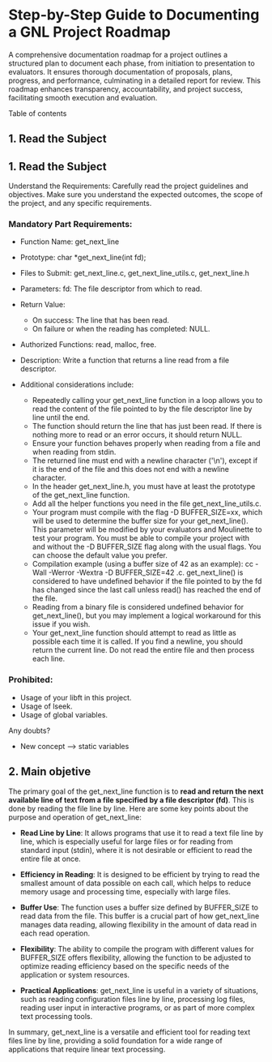 # Step-by-Step Guide to Documenting a GNL Project Roadmap

A comprehensive documentation roadmap for a project outlines a structured plan to document each phase, from initiation to presentation to evaluators. 
It ensures thorough documentation of proposals, plans, progress, and performance, culminating in a detailed report for review. 
This roadmap enhances transparency, accountability, and project success, facilitating smooth execution and evaluation.

Table of contents

## 1. Read the Subject


## 1. Read the Subject

Understand the Requirements: Carefully read the project guidelines and objectives. Make sure you understand the expected outcomes, the scope of the project, and any specific requirements.

### Mandatory Part Requirements:
- Function Name: get_next_line
- Prototype: char *get_next_line(int fd);
- Files to Submit: get_next_line.c, get_next_line_utils.c, get_next_line.h
- Parameters: fd: The file descriptor from which to read.
- Return Value:
  - On success: The line that has been read.
  - On failure or when the reading has completed: NULL.
- Authorized Functions: read, malloc, free.
- Description: Write a function that returns a line read from a file descriptor.

- Additional considerations include:

  - Repeatedly calling your get_next_line function in a loop allows you to read the content of the file pointed to by the file descriptor line by line until the end.
  - The function should return the line that has just been read. If there is nothing more to read or an error occurs, it should return NULL.
  - Ensure your function behaves properly when reading from a file and when reading from stdin.
  - The returned line must end with a newline character ('\n'), except if it is the end of the file and this does not end with a newline character.
  - In the header get_next_line.h, you must have at least the prototype of the get_next_line function.
  - Add all the helper functions you need in the file get_next_line_utils.c.
  - Your program must compile with the flag -D BUFFER_SIZE=xx, which will be used to determine the buffer size for your get_next_line(). This parameter will be modified by your evaluators and Moulinette to test your program. You must be able to compile your project with and without the -D BUFFER_SIZE flag along with the usual flags. You can choose the default value you prefer.
  - Compilation example (using a buffer size of 42 as an example): cc -Wall -Werror -Wextra -D BUFFER_SIZE=42 <files>.c.
  get_next_line() is considered to have undefined behavior if the file pointed to by the fd has changed since the last call unless read() has reached the end of the file.
  - Reading from a binary file is considered undefined behavior for get_next_line(), but you may implement a logical workaround for this issue if you wish.
  - Your get_next_line function should attempt to read as little as possible each time it is called. If you find a newline, you should return the current line. Do not read the entire file and then process each line.

### Prohibited:
  - Usage of your libft in this project.
  - Usage of lseek.
  - Usage of global variables.

Any doubts?
- New concept --> static variables

## 2. Main objetive

The primary goal of the get_next_line function is to **read and return the next available line of text from a file specified by a file descriptor (fd)**. This is done by reading the file line by line. Here are some key points about the purpose and operation of get_next_line:

- **Read Line by Line**: It allows programs that use it to read a text file line by line, which is especially useful for large files or for reading from standard input (stdin), where it is not desirable or efficient to read the entire file at once.

- **Efficiency in Reading**: It is designed to be efficient by trying to read the smallest amount of data possible on each call, which helps to reduce memory usage and processing time, especially with large files.

- **Buffer Use**: The function uses a buffer size defined by BUFFER_SIZE to read data from the file. This buffer is a crucial part of how get_next_line manages data reading, allowing flexibility in the amount of data read in each read operation.

- **Flexibility**: The ability to compile the program with different values for BUFFER_SIZE offers flexibility, allowing the function to be adjusted to optimize reading efficiency based on the specific needs of the application or system resources.

- **Practical Applications**: get_next_line is useful in a variety of situations, such as reading configuration files line by line, processing log files, reading user input in interactive programs, or as part of more complex text processing tools.

In summary, get_next_line is a versatile and efficient tool for reading text files line by line, providing a solid foundation for a wide range of applications that require linear text processing.






